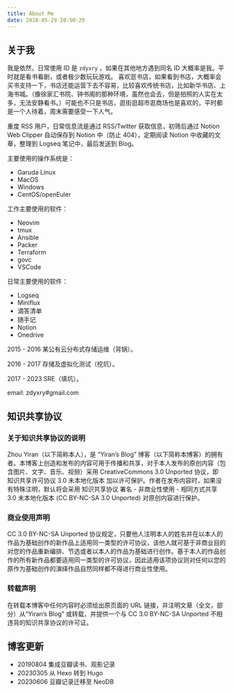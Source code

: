```yaml
---
title: About Me
date: 2018-05-29 20:50:29
---
```


## 关于我

我是依然，日常使用 ID 是 `zdyxry` ，如果在其他地方遇到同名 ID 大概率是我。平时就是看书看剧，或者极少数玩玩游戏。
喜欢逛书店，如果看到书店，大概率会买书支持一下，书店还能运营下去不容易，比较喜欢传统书店，比如新华书店、上海书城。（像徐家汇书院、钟书阁的那种环境，虽然也会去，但是拍照的人实在太多，无法安静看书。）可能也不只是书店，逛街逛超市逛商场也是喜欢的，平时都是一个人待着，周末需要感受一下人气。

重度 RSS 用户，日常信息流是通过 RSS/Twitter 获取信息，初筛后通过 Notion Web Clipper 自动保存到 Notion 中（防止 404），定期阅读 Notion 中收藏的文章，整理到 Logseq 笔记中，最后发送到 Blog。


主要使用的操作系统是：
- Garuda Linux
- MacOS
- Windows
- CentOS/openEuler

工作主要使用的软件：
- Neovim
- tmux
- Ansible
- Packer
- Terraform
- govc
- VSCode

日常主要使用的软件：
- Logseq
- Miniflux
- 滴答清单
- 随手记
- Notion
- Onedrive


2015 - 2016 某公有云分布式存储运维（背锅）。

2016 - 2017 存储及虚拟化测试（挖坑）。

2017 - 2023 SRE（填坑）。


email: zdyxry#gmail.com


## 知识共享协议

### 关于知识共享协议的说明
Zhou Yiran（以下简称本人），是 “Yiran’s Blog” 博客（以下简称本博客）的拥有者。本博客上创造和发布的内容可用于传播和共享，对于本人发布的原创内容（包含图片、文字、音乐、视频）采用 CreativeCommons 3.0 Unported 协议，即 知识共享许可协议 3.0 未本地化版本 加以许可保护。作者在发布内容时，如果没有特殊注明，默认将会采用 知识共享协议 署名 - 非商业性使用 - 相同方式共享 3.0 未本地化版本 (CC BY-NC-SA 3.0 Unported) 对原创内容进行保护。

### 商业使用声明
CC 3.0 BY-NC-SA Unported 协议规定，只要他人注明本人的姓名并在以本人的作品为基础创作的新作品上适用同一类型的许可协议，该他人就可基于非商业目的对您的作品重新编排、节选或者以本人的作品为基础进行创作。基于本人的作品创作的所有新作品都要适用同一类型的许可协议，因此适用该项协议则对任何以您的原作为基础创作的演绎作品自然同样都不得进行商业性使用。

### 转载声明
在转载本博客中任何内容时必须给出原页面的 URL 链接，并注明文章（全文，部分）从“Yiran’s Blog” 或转载，并提供一个与 CC 3.0 BY-NC-SA Unported 不相违背的知识共享协议的许可证。


## 博客更新

* 20190804 集成豆瓣读书、观影记录
* 20230305 从 Hexo 转到 Hugo
* 20230606 豆瓣记录迁移至 NeoDB
